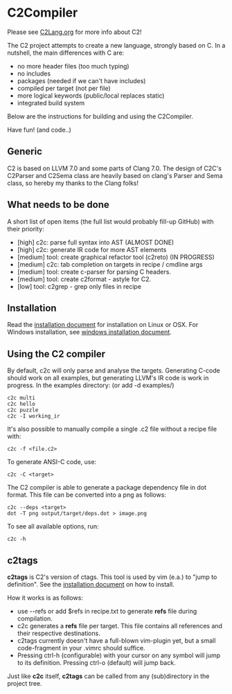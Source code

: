 # C2Compiler

Please see [C2Lang.org](http://c2lang.org) for more info about C2!

The C2 project attempts to create a new language, strongly based on C.
In a nutshell, the main differences with C are:
* no more header files (too much typing)
* no includes
* packages (needed if we can't have includes)
* compiled per target (not per file)
* more logical keywords (public/local replaces static)
* integrated build system

Below are the instructions for building and using the C2Compiler.

Have fun! (and code..)


## Generic
C2 is based on LLVM 7.0 and some parts of Clang 7.0. The design of C2C's
C2Parser and C2Sema class are heavily based on clang's Parser and Sema class,
so hereby my thanks to the Clang folks!


## What needs to be done
A short list of open items (the full list would probably fill-up GitHub) with
their priority:
* [high] c2c: parse full syntax into AST (ALMOST DONE)
* [high] c2c: generate IR code for more AST elements
* [medium] tool: create graphical refactor tool (c2reto) (IN PROGRESS)
* [medium] c2c: tab completion on targets in recipe / cmdline args
* [medium] tool: create c-parser for parsing C headers.
* [medium] tool: create c2format - astyle for C2.
* [low] tool: c2grep - grep only files in recipe


## Installation
Read the [installation document](INSTALL.md) for installation on Linux or OSX. For
Windows installation, see [windows installation document](INSTALL_WIN.md).

## Using the C2 compiler
By default, c2c will only parse and analyse the targets. Generating C-code
should work on all examples, but generating LLVM's IR code is work in
progress. In the examples directory: (or add -d examples/)
```
c2c multi
c2c hello
c2c puzzle
c2c -I working_ir
```

It's also possible to manually compile a single .c2 file without a recipe
file with:
```
c2c -f <file.c2>
```

To generate ANSI-C code, use:
```
c2c -C <target>
```

The C2 compiler is able to generate a package dependency file in dot format. This
file can be converted into a png as follows:
```
c2c --deps <target>
dot -T png output/target/deps.dot > image.png
```

To see all available options, run:
```
c2c -h
```
## c2tags
**c2tags** is C2's version of ctags. This tool is used by vim (e.a.) to "jump to
definition". See the [installation document](INSTALL.md) on how to install.

How it works is as follows:
* use --refs or add $refs in recipe.txt to generate **refs** file during compilation.
* c2c generates a **refs** file per target. This file contains all references
    and their respective destinations.
* c2tags currently doesn't have a full-blown vim-plugin yet, but a small
    code-fragment in your .vimrc should suffice.
* Pressing ctrl-h (configurable) with your cursor on any symbol
    will jump to its definition. Pressing ctrl-o (default) will jump back.

Just like **c2c** itself, **c2tags** can be called from any (sub)directory in the
project tree.

